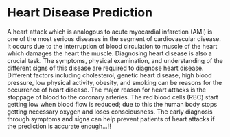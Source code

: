 # Heart Disease Prediction

A heart attack which is analogous to acute myocardial infarction (AMI) is one of the most serious diseases in the segment of cardiovascular disease. It occurs due to the interruption of blood circulation to muscle of the heart which damages the heart the muscle. Diagnosing heart disease is also a crucial task. The symptoms, physical examination, and understanding of the different signs of this disease are required to diagnose heart disease. Different factors including cholesterol, genetic heart disease, high blood pressure, low physical activity, obesity, and smoking can be reasons for the occurrence of heart disease. The major reason for heart attacks is the stoppage of blood to the coronary arteries. The red blood cells (RBC) start getting low when blood flow is reduced; due to this the human body stops getting necessary oxygen and loses consciousness. The early diagnosis through symptoms and signs can help prevent patients of heart attacks if the prediction is accurate enough...!!
